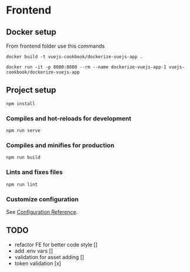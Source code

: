 # Frontend

## Docker setup
From frontend folder use this commands
```
docker build -t vuejs-cookbook/dockerize-vuejs-app .
```
```
docker run -it -p 8080:8080 --rm --name dockerize-vuejs-app-1 vuejs-cookbook/dockerize-vuejs-app
```

## Project setup
```
npm install
```

### Compiles and hot-reloads for development
```
npm run serve
```

### Compiles and minifies for production
```
npm run build
```

### Lints and fixes files
```
npm run lint
```

### Customize configuration
See [Configuration Reference](https://cli.vuejs.org/config/).

## TODO

- refactor FE for better code style []
- add .env vars []
- validation for asset adding []
- token validation [x]